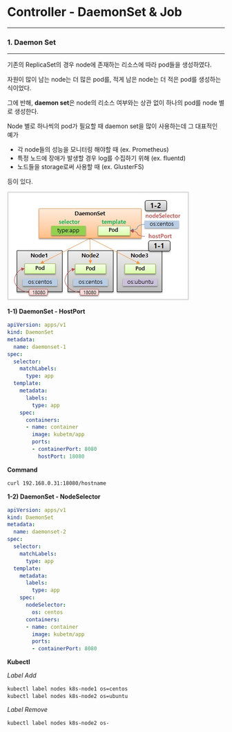 # Controller - DaemonSet & Job

---



### 1. Daemon Set

---

기존의 ReplicaSet의 경우 node에 존재하는 리소스에 따라 pod들을 생성하였다.

자원이 많이 남는 node는 더 많은 pod를, 적게 남은 node는 더 적은 pod를 생성하는 식이었다.

그에 반해, **daemon set**은 node의 리소스 여부와는 상관 없이 하나의 pod를 node 별로 생성한다.

Node 별로 하나씩의 pod가 필요할 때 daemon set을 많이 사용하는데 그 대표적인 예가

- 각 node들의 성능을 모니터링 해야할 때 (ex. Prometheus)
- 특정 노드에 장애가 발생할 경우 log를 수집하기 위해 (ex. fluentd)
- 노드들을 storage로써 사용할 때 (ex. GlusterFS)

등이 있다.

![](./src/daemonSet.jpg)



**1-1) DaemonSet - HostPort**

```yaml
apiVersion: apps/v1
kind: DaemonSet
metadata:
  name: daemonset-1
spec:
  selector:
    matchLabels:
      type: app
  template:
    metadata:
      labels:
        type: app
    spec:
      containers:
      - name: container
        image: kubetm/app
        ports:
        - containerPort: 8080
          hostPort: 18080
```



**Command**

```bash
curl 192.168.0.31:18080/hostname
```



**1-2) DaemonSet - NodeSelector**

```yaml
apiVersion: apps/v1
kind: DaemonSet
metadata:
  name: daemonset-2
spec:
  selector:
    matchLabels:
      type: app
  template:
    metadata:
      labels:
        type: app
    spec:
      nodeSelector:
        os: centos
      containers:
      - name: container
        image: kubetm/app
        ports:
        - containerPort: 8080
```



**Kubectl**

*Label Add*

```bash
kubectl label nodes k8s-node1 os=centos
kubectl label nodes k8s-node2 os=ubuntu
```

*Label Remove*

```bash
kubectl label nodes k8s-node2 os-
```



